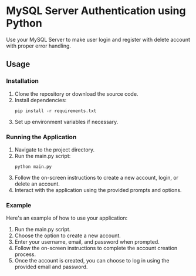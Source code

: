 # MySQL Server Authentication using Python

Use your MySQL Server to make user login and register with delete account with proper error handling.

## Usage

### Installation

1. Clone the repository or download the source code.
2. Install dependencies:
   ```
   pip install -r requirements.txt
   ```
3. Set up environment variables if necessary.

### Running the Application

1. Navigate to the project directory.
2. Run the main.py script:
   ```
   python main.py
   ```
3. Follow the on-screen instructions to create a new account, login, or delete an account.
4. Interact with the application using the provided prompts and options.

### Example

Here's an example of how to use your application:

1. Run the main.py script.
2. Choose the option to create a new account.
3. Enter your username, email, and password when prompted.
4. Follow the on-screen instructions to complete the account creation process.
5. Once the account is created, you can choose to log in using the provided email and password.
